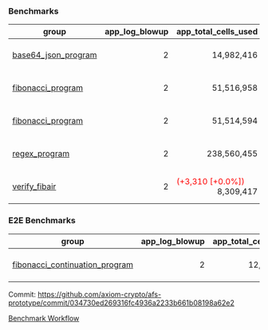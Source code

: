 ### Benchmarks
| group | app_log_blowup | app_total_cells_used | app_total_cycles | app_total_proof_time_ms | leaf_log_blowup | leaf_total_cells_used | leaf_total_cycles | leaf_total_proof_time_ms | instance | alloc |
|---|---|---|---|---|---|---|---|---|---|---|
| [ base64_json_program ](https://github.com/axiom-crypto/afs-prototype/blob/gh-pages/benchmarks-pr/850/individual/base64_json-2-2-64cpu-linux-arm64-mimalloc.md) | <div style='text-align: right'> 2 </div>  | <div style='text-align: right'> 14,982,416 </div>  | <div style='text-align: right'> 217,310 </div>  | <span style='color: green'>(-10.0 [-0.4%])</span><div style='text-align: right'> 2,532.0 </div>  | <div style='text-align: right'> 2 </div>  | <span style='color: green'>(-20,510 [-0.0%])</span><div style='text-align: right'> 293,133,894 </div>  | <span style='color: green'>(-1,874 [-0.0%])</span><div style='text-align: right'> 6,746,037 </div>  | <span style='color: red'>(+280.0 [+0.8%])</span><div style='text-align: right'> 35,692.0 </div>  | 64cpu-linux-arm64 | mimalloc |
| [ fibonacci_program ](https://github.com/axiom-crypto/afs-prototype/blob/gh-pages/benchmarks-pr/850/individual/fibonacci-2-2-64cpu-linux-arm64-mimalloc.md) | <div style='text-align: right'> 2 </div>  | <div style='text-align: right'> 51,516,958 </div>  | <div style='text-align: right'> 1,500,219 </div>  | <span style='color: red'>(+31.0 [+0.5%])</span><div style='text-align: right'> 6,484.0 </div>  | <div style='text-align: right'> 2 </div>  | <span style='color: red'>(+8,440 [+0.0%])</span><div style='text-align: right'> 143,317,286 </div>  | <span style='color: red'>(+746 [+0.0%])</span><div style='text-align: right'> 3,502,944 </div>  | <span style='color: red'>(+108.0 [+0.6%])</span><div style='text-align: right'> 17,725.0 </div>  | 64cpu-linux-arm64 | mimalloc |
| [ fibonacci_program ](https://github.com/axiom-crypto/afs-prototype/blob/gh-pages/benchmarks-pr/850/individual/fibonacci-2-2-64cpu-linux-x64-jemalloc.md) | <div style='text-align: right'> 2 </div>  | <div style='text-align: right'> 51,514,594 </div>  | <div style='text-align: right'> 1,500,219 </div>  | <span style='color: green'>(-289.0 [-4.3%])</span><div style='text-align: right'> 6,438.0 </div>  | <div style='text-align: right'> 2 </div>  | <span style='color: green'>(-17,600 [-0.0%])</span><div style='text-align: right'> 143,303,076 </div>  | <span style='color: green'>(-1,574 [-0.0%])</span><div style='text-align: right'> 3,501,625 </div>  | <span style='color: green'>(-584.0 [-3.1%])</span><div style='text-align: right'> 18,393.0 </div>  | 64cpu-linux-x64 | jemalloc |
| [ regex_program ](https://github.com/axiom-crypto/afs-prototype/blob/gh-pages/benchmarks-pr/850/individual/regex-2-2-64cpu-linux-arm64-mimalloc.md) | <div style='text-align: right'> 2 </div>  | <div style='text-align: right'> 238,560,455 </div>  | <div style='text-align: right'> 4,181,220 </div>  | <span style='color: red'>(+14.0 [+0.1%])</span><div style='text-align: right'> 27,128.0 </div>  | <div style='text-align: right'> 2 </div>  | <div style='text-align: right'> 314,413,207 </div>  | <div style='text-align: right'> 7,303,321 </div>  | <span style='color: green'>(-634.0 [-1.7%])</span><div style='text-align: right'> 36,436.0 </div>  | 64cpu-linux-arm64 | mimalloc |
| [ verify_fibair ](https://github.com/axiom-crypto/afs-prototype/blob/gh-pages/benchmarks-pr/850/individual/verify_fibair-2-2-64cpu-linux-arm64-mimalloc.md) | <div style='text-align: right'> 2 </div>  | <span style='color: red'>(+3,310 [+0.0%])</span><div style='text-align: right'> 8,309,417 </div>  | <span style='color: red'>(+192 [+0.1%])</span><div style='text-align: right'> 199,334 </div>  | <span style='color: green'>(-2.0 [-0.1%])</span><div style='text-align: right'> 1,482.0 </div>  | <div style='text-align: right'> - </div>  | <div style='text-align: right'> - </div>  | <div style='text-align: right'> - </div>  | <div style='text-align: right'> - </div>  | 64cpu-linux-arm64 | mimalloc |

### E2E Benchmarks
| group | app_log_blowup | app_total_cells_used | app_total_cycles | app_total_proof_time_ms | leaf_log_blowup | leaf_total_cells_used | leaf_total_cycles | leaf_total_proof_time_ms | root_log_blowup | root_total_cells_used | root_total_cycles | root_total_proof_time_ms | internal_log_blowup | internal_total_cells_used | internal_total_cycles | internal_total_proof_time_ms | instance | alloc |
|---|---|---|---|---|---|---|---|---|---|---|---|---|---|---|---|---|---|---|
| [ fibonacci_continuation_program ](https://github.com/axiom-crypto/afs-prototype/blob/gh-pages/benchmarks-pr/850/individual/fib_e2e-2-2-2-2-64cpu-linux-arm64-mimalloc.md) | <div style='text-align: right'> 2 </div>  | <div style='text-align: right'> 12,161,128 </div>  | <div style='text-align: right'> 12,000,219 </div>  | <div style='text-align: right'> 36,642.0 </div>  | <div style='text-align: right'> 2 </div>  | <div style='text-align: right'> 144,048,055 </div>  | <div style='text-align: right'> 3,638,171 </div>  | <div style='text-align: right'> 75,208.0 </div>  | <div style='text-align: right'> 2 </div>  | <div style='text-align: right'> 987,072,245 </div>  | <div style='text-align: right'> 24,122,020 </div>  | <div style='text-align: right'> 94,910.0 </div>  | <div style='text-align: right'> 2 </div>  | <div style='text-align: right'> 858,796,547 </div>  | <div style='text-align: right'> 21,776,667 </div>  | <div style='text-align: right'> 83,931.0 </div>  | 64cpu-linux-arm64 | mimalloc |


Commit: https://github.com/axiom-crypto/afs-prototype/commit/034730ed269316fc4936a2233b661b08198a62e2

[Benchmark Workflow](https://github.com/axiom-crypto/afs-prototype/actions/runs/11959165732)

